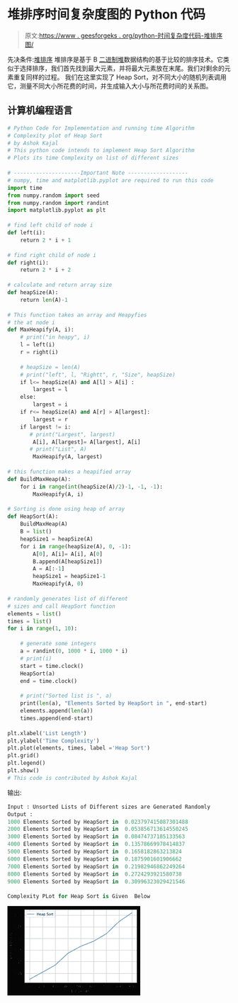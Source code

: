 # 堆排序时间复杂度图的 Python 代码

> 原文:[https://www . geesforgeks . org/python-时间复杂度代码-堆排序图/](https://www.geeksforgeeks.org/python-code-for-time-complexity-plot-of-heap-sort/)

先决条件:[堆排序](https://www.geeksforgeeks.org/heap-sort/)
堆排序是基于 B [二进制堆](https://www.geeksforgeeks.org/check-if-a-given-binary-tree-is-heap/)数据结构的基于比较的排序技术。它类似于选择排序，我们首先找到最大元素，并将最大元素放在末尾。我们对剩余的元素重复同样的过程。
我们在这里实现了 Heap Sort，对不同大小的随机列表调用它，测量不同大小所花费的时间，并生成输入大小与所花费时间的关系图。

## 计算机编程语言

```py
# Python Code for Implementation and running time Algorithm
# Complexity plot of Heap Sort
# by Ashok Kajal
# This python code intends to implement Heap Sort Algorithm
# Plots its time Complexity on list of different sizes

# ---------------------Important Note -------------------
# numpy, time and matplotlib.pyplot are required to run this code
import time
from numpy.random import seed
from numpy.random import randint
import matplotlib.pyplot as plt

# find left child of node i
def left(i):
    return 2 * i + 1

# find right child of node i
def right(i):
    return 2 * i + 2

# calculate and return array size
def heapSize(A):
    return len(A)-1

# This function takes an array and Heapyfies
# the at node i
def MaxHeapify(A, i):
    # print("in heapy", i)
    l = left(i)
    r = right(i)

    # heapSize = len(A)
    # print("left", l, "Rightt", r, "Size", heapSize)
    if l<= heapSize(A) and A[l] > A[i] :
        largest = l
    else:
        largest = i
    if r<= heapSize(A) and A[r] > A[largest]:
        largest = r
    if largest != i:
       # print("Largest", largest)
        A[i], A[largest]= A[largest], A[i]
       # print("List", A)
        MaxHeapify(A, largest)

# this function makes a heapified array
def BuildMaxHeap(A):
    for i in range(int(heapSize(A)/2)-1, -1, -1):
        MaxHeapify(A, i)

# Sorting is done using heap of array
def HeapSort(A):
    BuildMaxHeap(A)
    B = list()
    heapSize1 = heapSize(A)
    for i in range(heapSize(A), 0, -1):
        A[0], A[i]= A[i], A[0]
        B.append(A[heapSize1])
        A = A[:-1]
        heapSize1 = heapSize1-1
        MaxHeapify(A, 0)

# randomly generates list of different
# sizes and call HeapSort function
elements = list()
times = list()
for i in range(1, 10):

    # generate some integers
    a = randint(0, 1000 * i, 1000 * i)
    # print(i)
    start = time.clock()
    HeapSort(a)
    end = time.clock()

    # print("Sorted list is ", a)
    print(len(a), "Elements Sorted by HeapSort in ", end-start)
    elements.append(len(a))
    times.append(end-start)

plt.xlabel('List Length')
plt.ylabel('Time Complexity')
plt.plot(elements, times, label ='Heap Sort')
plt.grid()
plt.legend()
plt.show()
# This code is contributed by Ashok Kajal
```

输出:

```py
Input : Unsorted Lists of Different sizes are Generated Randomly
Output :
1000 Elements Sorted by HeapSort in  0.023797415087301488
2000 Elements Sorted by HeapSort in  0.053856713614550245
3000 Elements Sorted by HeapSort in  0.08474737185133563
4000 Elements Sorted by HeapSort in  0.13578669978414837
5000 Elements Sorted by HeapSort in  0.1658182863213824
6000 Elements Sorted by HeapSort in  0.1875901601906662
7000 Elements Sorted by HeapSort in  0.21982946862249264
8000 Elements Sorted by HeapSort in  0.2724293921580738
9000 Elements Sorted by HeapSort in  0.30996323029421546

Complexity PLot for Heap Sort is Given  Below
```

![](img/1ec6a6e8f98d473e07443c3660a540e9.png)